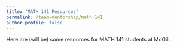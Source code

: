 ```yaml
---
title: "MATH 141 Resources"
permalink: /team-mentorship/math-141
author_profile: false
---
```


Here are (will be) some resources for MATH 141 students at McGill. 
